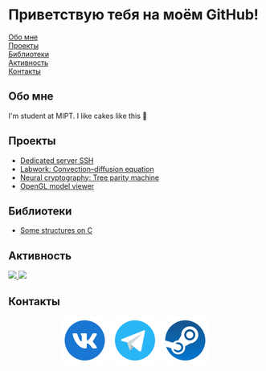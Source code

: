 # Приветствую тебя на моём GitHub!

[Обо мне](#about-me)</br>
[Проекты](#projects)</br>
[Библиотеки](#libraries)</br>
[Активность](#activity)</br>
[Контакты](#contacts)</br>

<h2 id="about-me">Обо мне</h2>

I'm student at MIPT. I like cakes like this :cake:

<h2 id="projects">Проекты</h2>

* <a href="https://github.com/Ger0r0r/Server-SSH">Dedicated server SSH</a>
* <a href="https://github.com/Ger0r0r/Course_labwork_CompMath">Labwork: Convection–diffusion equation</a>
* <a href="https://github.com/Ger0r0r/InfoSec">Neural cryptography: Tree parity machine</a>
* <a href="https://github.com/Ger0r0r/OpenGL_test">OpenGL model viewer</a>

<h2 id="libraries">Библиотеки</h2>

* <a href="https://github.com/Ger0r0r/C_libs">Some structures on C</a>

<h2 id="activity">Активность</h2>

<a href="https://github.com/ger0r0r">
  <img height="50%" src="https://github-readme-stats.vercel.app/api?username=Ger0r0r&theme=algolia&show_icons=true" />
  <img height="50%" src="https://github-readme-stats.vercel.app/api/top-langs/?username=Ger0r0r&theme=algolia&layout=compact" />
</a>

<h2 id="contacts">Контакты</h2>

<p align="center">
	<a href="https://vk.com/geroror"><img src="vk-96.png" alt="Vkontakte"/></a>
	<a href="https://t.me/Ger0r0r"><img src="telegram-96.png" alt="Telegram"/></a>
	<a href="https://steamcommunity.com/profiles/76561198244558474/"><img src="steam-96.png" alt="Steam"/></a>
	
</p>
